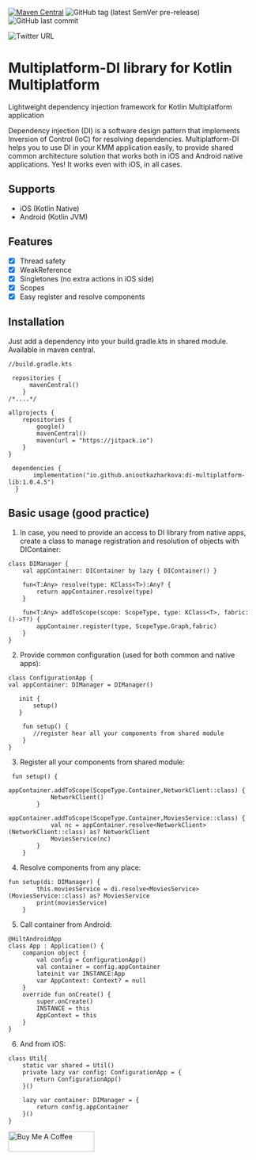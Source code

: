 [![Maven Central](https://maven-badges.herokuapp.com/maven-central/io.github.anioutkazharkova/di-multiplatform-lib/badge.svg)](https://maven-badges.herokuapp.com/maven-central/io.github.anioutkazharkova/di-multiplatform-lib) ![GitHub tag (latest SemVer pre-release)](https://img.shields.io/github/v/tag/anioutkazharkova/di-multiplatform-lib?include_prereleases) ![GitHub last commit](https://img.shields.io/github/last-commit/anioutkazharkova/di-multiplatform-lib)

![Twitter URL](https://img.shields.io/twitter/url?style=social&url=https%3A%2F%2Ftwitter.com%2Fanioutkajarkova)

# Multiplatform-DI library for Kotlin Multiplatform

Lightweight dependency injection framework for Kotlin Multiplatform application

Dependency injection (DI) is a software design pattern that implements Inversion of Control (IoC) for resolving dependencies. Multiplatform-DI helps you to use DI in your KMM application easily, to provide shared common architecture solution that works both in iOS and Android native applications.
Yes! It works even with iOS, in all cases. 

## Supports

* iOS (Kotlin Native)
* Android (Kotlin JVM)

## Features

- [x] Thread safety
- [x] WeakReference
- [x] Singletones (no extra actions in iOS side)
- [x] Scopes 
- [x] Easy register and resolve components  

## Installation

Just add a dependency into your build.gradle.kts in shared module.
Available in maven central.
```
//build.gradle.kts

 repositories {
      mavenCentral()
    }
/*....*/

allprojects {
    repositories {
        google()
        mavenCentral()
        maven(url = "https://jitpack.io")
    }
}
```

```
 dependencies {
       implementation("io.github.anioutkazharkova:di-multiplatform-lib:1.0.4.5")
  }
  ```
  
## Basic usage (good practice)

1. In case, you need to provide an access to DI library from native apps, create a class to manage registration and resolution of objects with DIContainer:
```
class DIManager {
    val appContainer: DIContainer by lazy { DIContainer() }

    fun<T:Any> resolve(type: KClass<T>):Any? {
        return appContainer.resolve(type)
    }

    fun<T:Any> addToScope(scope: ScopeType, type: KClass<T>, fabric: ()->T?) {
        appContainer.register(type, ScopeType.Graph,fabric)
    }
}
```
2. Provide common configuration (used for both common and native apps):
```
class ConfigurationApp {
val appContainer: DIManager = DIManager()

   init {
       setup()
   }

    fun setup() {
       //register hear all your components from shared module
    }
}
```
3. Register all your components from shared module: 
```
 fun setup() {
        appContainer.addToScope(ScopeType.Container,NetworkClient::class) {
            NetworkClient()
        }
        appContainer.addToScope(ScopeType.Container,MoviesService::class) {
            val nc = appContainer.resolve<NetworkClient>(NetworkClient::class) as? NetworkClient
            MoviesService(nc)
        }
    }
```
4. Resolve components from any place:
```
fun setup(di: DIManager) {
        this.moviesService = di.resolve<MoviesService>(MoviesService::class) as? MoviesService
        print(moviesService)
    }
```
5. Call container from Android:
```
@HiltAndroidApp
class App : Application() {
    companion object {
        val config = ConfigurationApp()
        val container = config.appContainer
        lateinit var INSTANCE:App
        var AppContext: Context? = null
    }
    override fun onCreate() {
        super.onCreate()
        INSTANCE = this
        AppContext = this
    }
}
```
6. And from iOS:
```
class Util{
    static var shared = Util()
    private lazy var config: ConfigurationApp = {
       return ConfigurationApp()
    }()
    
    lazy var container: DIManager = {
        return config.appContainer
    }()
}
```


<a href="https://www.buymeacoffee.com/azharkova" target="_blank"><img src="https://cdn.buymeacoffee.com/buttons/default-orange.png" alt="Buy Me A Coffee" height="41" width="174"></a>
